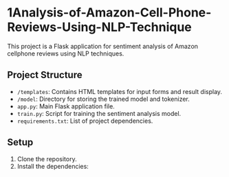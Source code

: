 # 1Analysis-of-Amazon-Cell-Phone-Reviews-Using-NLP-Technique

This project is a Flask application for sentiment analysis of Amazon cellphone reviews using NLP techniques.

## Project Structure

- `/templates`: Contains HTML templates for input forms and result display.
- `/model`: Directory for storing the trained model and tokenizer.
- `app.py`: Main Flask application file.
- `train.py`: Script for training the sentiment analysis model.
- `requirements.txt`: List of project dependencies.

## Setup

1. Clone the repository.
2. Install the dependencies:
